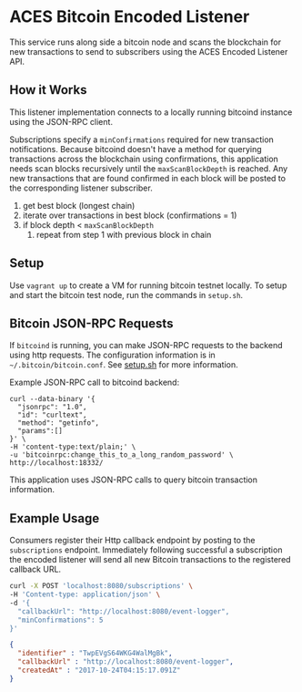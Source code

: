 # ACES Bitcoin Encoded Listener

This service runs along side a bitcoin node and scans the blockchain
for new transactions to send to subscribers using the ACES 
Encoded Listener API.


## How it Works

This listener implementation connects to a locally running bitcoind instance
using the JSON-RPC client. 

Subscriptions specify a `minConfirmations` required for new transaction
notifications. Because bitcoind doesn't have a method for querying 
transactions across the blockchain using confirmations, this application
needs scan blocks recursively until the `maxScanBlockDepth` is reached.
Any new transactions that are found confirmed in each block will be 
posted to the corresponding listener subscriber.

1) get best block (longest chain)
2) iterate over transactions in best block (confirmations = 1)
3) if block depth < `maxScanBlockDepth`
   1) repeat from step 1 with previous block in chain


## Setup

Use `vagrant up` to create a VM for running bitcoin testnet locally.
To setup and start the bitcoin test node, run the commands in
`setup.sh`.



## Bitcoin JSON-RPC Requests

If `bitcoind` is running, you can make JSON-RPC requests to the 
backend using http requests. The configuration information is in
`~/.bitcoin/bitcoin.conf`. See [setup.sh](setup.sh) for more
information.

Example JSON-RPC call to bitcoind backend:

```shell
curl --data-binary '{
  "jsonrpc": "1.0",
  "id": "curltext",
  "method": "getinfo",
  "params":[]
}' \
-H 'content-type:text/plain;' \
-u 'bitcoinrpc:change_this_to_a_long_random_password' \
http://localhost:18332/
```

This application uses JSON-RPC calls to query bitcoin 
transaction information.


## Example Usage

Consumers register their Http callback endpoint by posting to the `subscriptions`
endpoint. Immediately following successful a subscription the encoded
listener will send all new Bitcoin transactions to the registered callback
URL.

```bash
curl -X POST 'localhost:8080/subscriptions' \
-H 'Content-type: application/json' \
-d '{
  "callbackUrl": "http://localhost:8080/event-logger",
  "minConfirmations": 5
}'
```

```json
{
  "identifier" : "TwpEVgS64WKG4WalMgBk",
  "callbackUrl" : "http://localhost:8080/event-logger",
  "createdAt" : "2017-10-24T04:15:17.091Z"
}
```
